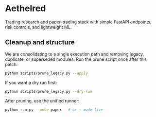 # Aethelred

Trading research and paper-trading stack with simple FastAPI endpoints, risk controls, and lightweight ML.

## Cleanup and structure

We are consolidating to a single execution path and removing legacy, duplicate, or superseded modules.
Run the prune script once after this patch:

```bash
python scripts/prune_legacy.py --apply
```

If you want a dry run first:

```bash
python scripts/prune_legacy.py --dry-run
```

After pruning, use the unified runner:

```bash
python run.py --mode paper   # or --mode live
```
